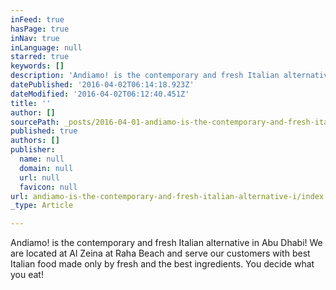 ```yaml
---
inFeed: true
hasPage: true
inNav: true
inLanguage: null
starred: true
keywords: []
description: 'Andiamo! is the contemporary and fresh Italian alternative in Abu Dhabi! We are located at Al Zeina at Raha Beach and serve our customers with best Italian food made only by fresh and the best ingredients. You decide what you eat! '
datePublished: '2016-04-02T06:14:18.923Z'
dateModified: '2016-04-02T06:12:40.451Z'
title: ''
author: []
sourcePath: _posts/2016-04-01-andiamo-is-the-contemporary-and-fresh-italian-alternative-i.md
published: true
authors: []
publisher:
  name: null
  domain: null
  url: null
  favicon: null
url: andiamo-is-the-contemporary-and-fresh-italian-alternative-i/index.html
_type: Article

---
```

Andiamo! is the contemporary and fresh Italian alternative in Abu Dhabi! We are located at Al Zeina at Raha Beach and serve our customers with best Italian food made only by fresh and the best ingredients. You decide what you eat!